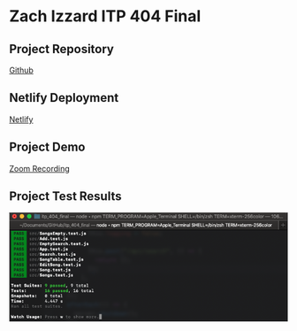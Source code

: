 # Zach Izzard ITP 404 Final

## Project Repository

[Github](https://github.com/zizzard/itp_404_final)

## Netlify Deployment

[Netlify](https://objective-noether-02b4b6.netlify.app/)

## Project Demo

[Zoom Recording](https://usc.zoom.us/rec/share/kHmWA_5RBpAoA4u_2W8oCi-oxiRqyy2q_eZBddVo6k4u3ZJqR4ITHZFbhYUHB4tO.YtasEUM3047n083P?startTime=1605680670000)

## Project Test Results

![](./tests.png)
